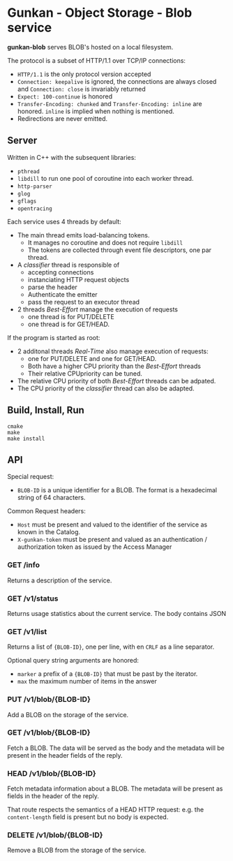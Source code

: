 # Gunkan - Object Storage - Blob service

**gunkan-blob** serves BLOB's hosted on a local filesystem.

The protocol is a subset of HTTP/1.1 over TCP/IP connections:
* `HTTP/1.1` is the only protocol version accepted
* `Connection: keepalive` is ignored, the connections are always closed and `Connection: close` is invariably returned
* `Expect: 100-continue` is honored
* `Transfer-Encoding: chunked` and `Transfer-Encoding: inline` are honored. `inline` is implied when nothing is mentioned.
* Redirections are never emitted.


## Server

Written in C++ with the subsequent libraries:
* `pthread`
* `libdill` to run one pool of coroutine into each worker thread.
* `http-parser`
* `glog`
* `gflags`
* `opentracing`

Each service uses 4 threads by default:
* The main thread emits load-balancing tokens.
  * It manages no coroutine and does not require `libdill`
  * The tokens are collected through event file descriptors, one par thread.
* A *classifier* thread is responsible of
  * accepting connections
  * instanciating HTTP request objects
  * parse the header
  * Authenticate the emitter 
  * pass the request to an executor thread
* 2 threads *Best-Effort* manage the execution of requests
  * one thread is for PUT/DELETE
  * one thread is for GET/HEAD.

If the program is started as root:
* 2 additonal threads *Real-Time* also manage execution of requests:
  * one for PUT/DELETE and one for GET/HEAD.
  * Both have a higher CPU priority than the *Best-Effort* threads
  * Their relative CPUpriority can be tuned.
* The relative CPU priority of both *Best-Effort* threads can be adpated.
* The CPU priority of the *classifier* thread can also be adapted.


## Build, Install, Run

```
cmake
make
make install
```


## API

Special request:
* ``BLOB-ID`` is a unique identifier for a BLOB.
  The format is a hexadecimal string of 64 characters.

Common Request headers:
* `Host` must be present and valued to the identifier of the service as known
  in the Catalog.
* `X-gunkan-token` must be present and valued as an authentication / authorization
  token as issued by the Access Manager

### GET /info

Returns a description of the service.

### GET /v1/status

Returns usage statistics about the current service.
The body contains JSON

### GET /v1/list

Returns a list of ``{BLOB-ID}``, one per line, with en `CRLF` as a line separator.
 
Optional query string arguments are honored:
* ``marker`` a prefix of a ``{BLOB-ID}`` that must be past by the iterator.
* ``max`` the maximum number of items in the answer

### PUT /v1/blob/{BLOB-ID}

Add a BLOB on the storage of the service.

### GET /v1/blob/{BLOB-ID}

Fetch a BLOB. The data will be served as the body and the metadata will be
present in the header fields of the reply.

### HEAD /v1/blob/{BLOB-ID}

Fetch metadata information about a BLOB. The metadata will be present as fields
in the header of the reply.

That route respects the semantics of a HEAD HTTP request: e.g. the `content-length`
field is present but no body is expected.

### DELETE /v1/blob/{BLOB-ID}

Remove a BLOB from the storage of the service.
